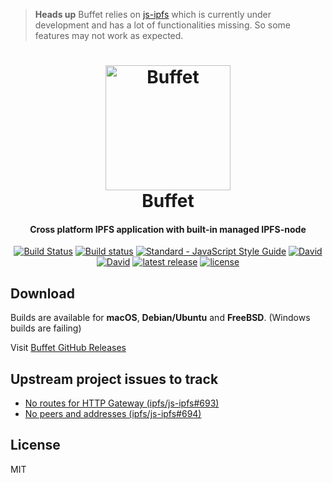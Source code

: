 > **Heads up** Buffet relies on [js-ipfs](https://github.com/ipfs/js-ipfs) which is currently under development and has a lot of functionalities missing. So some features may not work as expected.

<h1 align="center">
  <a href="https://github.com/harshjv/buffet"><img src="./build/icon.ico" alt="Buffet" width="200"></a>
  <br>
  Buffet
</h1>

<h4 align="center">Cross platform IPFS application with built-in managed IPFS-node</h4>

<p align="center">
  <a href="https://travis-ci.org/harshjv/buffet"><img src="https://travis-ci.org/harshjv/buffet.svg?branch=master" alt="Build Status"></a>
  <a href="https://ci.appveyor.com/project/harshjv/buffet"><img src="https://ci.appveyor.com/api/projects/status/y0vkmd8jikqh4uqs?svg=true" alt="Build status"></a>
  <a href="http://standardjs.com/"><img src="https://img.shields.io/badge/code%20style-standard-brightgreen.svg" alt="Standard - JavaScript Style Guide"></a>
  <a href="https://github.com/harshjv/buffet/blob/master/app/package.json"><img src="https://david-dm.org/harshjv/buffet.svg?path=/app" alt="David"></a>
  <a href="https://github.com/harshjv/buffet/blob/master/package.json"><img src="https://img.shields.io/david/dev/harshjv/buffet.svg" alt="David"></a>
  <a href="https://github.com/harshjv/buffet/releases/latest"><img src="https://img.shields.io/github/release/harshjv/buffet.svg" alt="latest release"></a>
  <a href="https://github.com/harshjv/buffet/blob/master/LICENSE"><img src="https://img.shields.io/github/license/harshjv/buffet.svg" alt="license"></a>
</p>


## Download

Builds are available for **macOS**, **Debian/Ubuntu** and **FreeBSD**. (Windows builds are failing)

Visit [Buffet GitHub Releases](https://github.com/harshjv/buffet/releases)


## Upstream project issues to track

* [No routes for HTTP Gateway (ipfs/js-ipfs#693)](https://github.com/ipfs/js-ipfs/issues/693)
* [No peers and addresses (ipfs/js-ipfs#694)](https://github.com/ipfs/js-ipfs/issues/694)

## License

MIT
